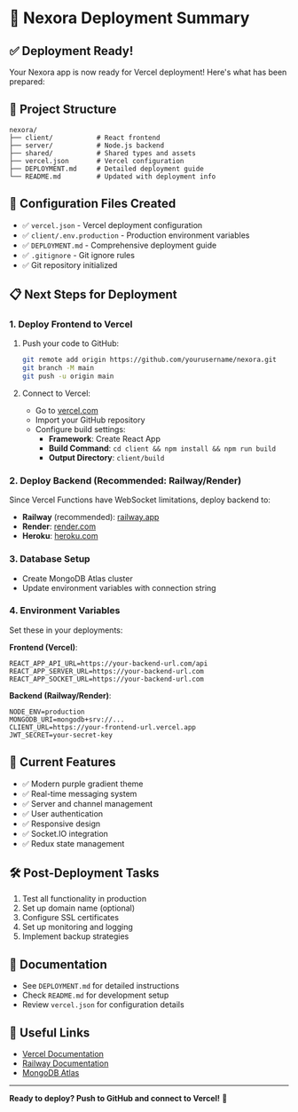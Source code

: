 # 🚀 Nexora Deployment Summary

## ✅ Deployment Ready!
Your Nexora app is now ready for Vercel deployment! Here's what has been prepared:

## 📁 Project Structure
```
nexora/
├── client/           # React frontend
├── server/           # Node.js backend
├── shared/           # Shared types and assets
├── vercel.json       # Vercel configuration
├── DEPLOYMENT.md     # Detailed deployment guide
└── README.md         # Updated with deployment info
```

## 🔧 Configuration Files Created
- ✅ `vercel.json` - Vercel deployment configuration
- ✅ `client/.env.production` - Production environment variables
- ✅ `DEPLOYMENT.md` - Comprehensive deployment guide
- ✅ `.gitignore` - Git ignore rules
- ✅ Git repository initialized

## 📋 Next Steps for Deployment

### 1. Deploy Frontend to Vercel
1. Push your code to GitHub:
   ```bash
   git remote add origin https://github.com/yourusername/nexora.git
   git branch -M main
   git push -u origin main
   ```

2. Connect to Vercel:
   - Go to [vercel.com](https://vercel.com)
   - Import your GitHub repository
   - Configure build settings:
     - **Framework**: Create React App
     - **Build Command**: `cd client && npm install && npm run build`
     - **Output Directory**: `client/build`

### 2. Deploy Backend (Recommended: Railway/Render)
Since Vercel Functions have WebSocket limitations, deploy backend to:
- **Railway** (recommended): [railway.app](https://railway.app)
- **Render**: [render.com](https://render.com)
- **Heroku**: [heroku.com](https://heroku.com)

### 3. Database Setup
- Create MongoDB Atlas cluster
- Update environment variables with connection string

### 4. Environment Variables
Set these in your deployments:

**Frontend (Vercel)**:
```
REACT_APP_API_URL=https://your-backend-url.com/api
REACT_APP_SERVER_URL=https://your-backend-url.com
REACT_APP_SOCKET_URL=https://your-backend-url.com
```

**Backend (Railway/Render)**:
```
NODE_ENV=production
MONGODB_URI=mongodb+srv://...
CLIENT_URL=https://your-frontend-url.vercel.app
JWT_SECRET=your-secret-key
```

## 🎨 Current Features
- ✅ Modern purple gradient theme
- ✅ Real-time messaging system
- ✅ Server and channel management
- ✅ User authentication
- ✅ Responsive design
- ✅ Socket.IO integration
- ✅ Redux state management

## 🛠️ Post-Deployment Tasks
1. Test all functionality in production
2. Set up domain name (optional)
3. Configure SSL certificates
4. Set up monitoring and logging
5. Implement backup strategies

## 📖 Documentation
- See `DEPLOYMENT.md` for detailed instructions
- Check `README.md` for development setup
- Review `vercel.json` for configuration details

## 🔗 Useful Links
- [Vercel Documentation](https://vercel.com/docs)
- [Railway Documentation](https://docs.railway.app)
- [MongoDB Atlas](https://www.mongodb.com/cloud/atlas)

---

**Ready to deploy? Push to GitHub and connect to Vercel!** 🚀
